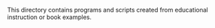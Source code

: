 This directory contains programs and scripts created from educational 
instruction or book examples.

